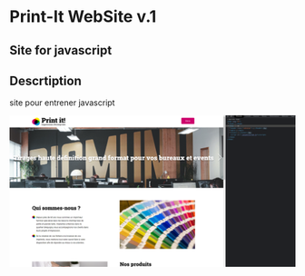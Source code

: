 # Print-It WebSite v.1

## Site for javascript

## Descrtiption

site pour entrener javascript


  ![print site](./screenshot.png)

